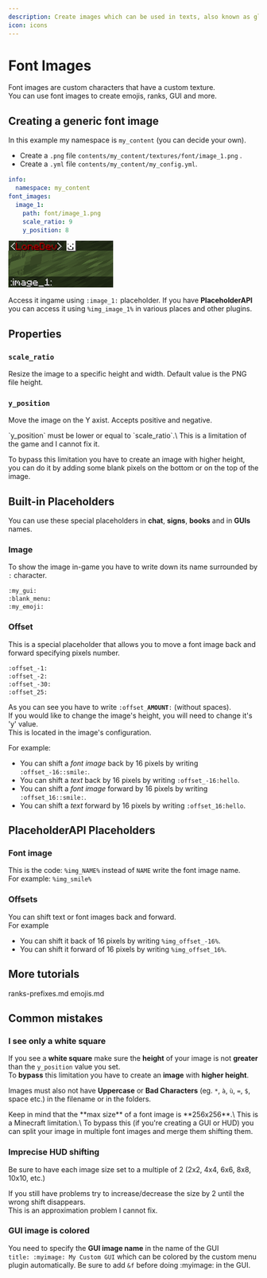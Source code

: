 ```yaml
---
description: Create images which can be used in texts, also known as glyphs and symbols
icon: icons
---
```


# Font Images

Font images are custom characters that have a custom texture.\
You can use font images to create emojis, ranks, GUI and more.

## Creating a generic font image

In this example my namespace is `my_content` (you can decide your own).

* Create a `.png` file `contents/my_content/textures/font/image_1.png` .
* Create a `.yml` file `contents/my_content/my_config.yml`.


```yaml contents/my_content/my_config.yml lines icon="yaml"
info:
  namespace: my_content
font_images:
  image_1:
    path: font/image_1.png
    scale_ratio: 9
    y_position: 8
```


<img src="assets/images/image (7).png" alt="" />

Access it ingame using `:image_1:` placeholder. If you have **PlaceholderAPI** you can access it using `%img_image_1%` in various places and other plugins.

## Properties

### `scale_ratio`

Resize the image to a specific height and width. Default value is the PNG file height.

### `y_position`

Move the image on the Y axist. Accepts positive and negative.


<Warning>
`y_position` must be lower or equal to `scale_ratio`.\
This is a limitation of the game and I cannot fix it.

To bypass this limitation you have to create an image with higher height, you can do it by adding some blank pixels on the bottom or on the top of the image.
</Warning>


## Built-in Placeholders

You can use these special placeholders in **chat**, **signs**, **books** and in **GUIs** names.

### Image

To show the image in-game you have to write down its name surrounded by `:` character.

```
:my_gui:
:blank_menu:
:my_emoji:
```

### Offset

This is a special placeholder that allows you to move a font image back and forward specifying pixels number.

```
:offset_-1:
:offset_-2:
:offset_-30:
:offset_25:
```

As you can see you have to write `:offset_`**`AMOUNT`**`:` (without spaces).\
If you would like to change the image's height, you will need to change it's 'y' value.\
This is located in the image's configuration.

For example:

* You can shift a _font image_ back by 16 pixels by writing `:offset_-16::smile:`.
* You can shift a _text_ back by 16 pixels by writing `:offset_-16:hello`.
* You can shift a _font image_ forward by 16 pixels by writing `:offset_16::smile:`.
* You can shift a _text_ forward by 16 pixels by writing `:offset_16:hello`.

## PlaceholderAPI Placeholders

### Font image

This is the code: `%img_NAME%` instead of `NAME` write the font image name.\
For example: `%img_smile%`

### Offsets

You can shift text or font images back and forward.\
For example

* You can shift it back of 16 pixels by writing `%img_offset_-16%`.
* You can shift it forward of 16 pixels by writing `%img_offset_16%`.

## More tutorials


<Card title="ranks-prefixes.md" icon="text" href="/ranks-prefixes.md/">
ranks-prefixes.md
</Card>



<Card title="emojis.md" icon="text" href="/emojis.md/">
emojis.md
</Card>


## Common mistakes

### I see only a white square

If you see a **white square** make sure the **height** of your image is not **greater** than the `y_position` value you set.\
To **bypass** this limitation you have to create an **image** with **higher height**.

Images must also not have **Uppercase** or **Bad Characters** (eg. `*`, `à`, `ù`, `=`, `$`, space etc.) in the filename or in the folders.


<Warning>
Keep in mind that the **max size** of a font image is **256x256**.\
This is a Minecraft limitation.\
To bypass this (if you're creating a GUI or HUD) you can split your image in multiple font images and merge them shifting them.
</Warning>


### Imprecise HUD shifting

Be sure to have each image size set to a multiple of 2 (2x2, 4x4, 6x6, 8x8, 10x10, etc.)

If you still have problems try to increase/decrease the size by 2 until the wrong shift disappears.\
This is an approximation problem I cannot fix.

### GUI image is colored

You need to specify the **GUI image name** in the name of the GUI\
`title: :myimage: My Custom GUI` which can be colored by the custom menu plugin automatically. Be sure to add `&f` before doing :myimage: in the GUI.

